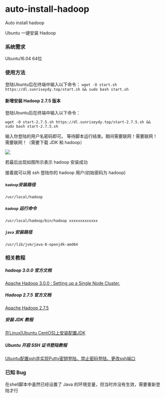 # auto-install-hadoop
Auto install hadoop

Ubuntu 一键安装 Hadoop

### 系统需求
Ubuntu16.04 64位

### 使用方法

登陆Ubuntu后在终端中输入以下命令：
`wget -O start.sh https://dl.sunriseydy.top/start.sh && sudo bash start.sh`

#### 新增安装 Hadoop 2.7.5 版本

登陆Ubuntu后在终端中输入以下命令：

`wget -O start-2.7.5.sh https://dl.sunriseydy.top/start-2.7.5.sh && sudo bash start-2.7.5.sh`

输入你登陆的用户名密码即可。
等待脚本运行结束。期间需要联网！需要联网！需要联网！（需要下载 JDK 和 hadoop）

![](https://github.com/sunriseydy/auto-install-hadoop/raw/master/screenshot_1.png)

若最后出现如图所示表示 hadoop 安装成功

接着就可以用 ssh 登陆你的 hadoop 用户(初始密码为 hadoop)

##### `hadoop`安装路径
`/usr/local/hadoop`

##### `hadoop` 运行命令
`/usr/local/hadoop/bin/hadoop xxxxxxxxxxxxx`
##### `java` 安装路径
`/usr/lib/jvm/java-8-openjdk-amd64`

### 相关教程
##### hadoop 3.0.0 官方文档
[ Apache Hadoop 3.0.0 : Setting up a Single Node Cluster.](http://hadoop.apache.org/docs/r3.0.0/hadoop-project-dist/hadoop-common/SingleCluster.html " Apache Hadoop 3.0.0 : Setting up a Single Node Cluster.")
##### Hadoop 2.7.5 官方文档
[Apache Hadoop 2.7.5](http://hadoop.apache.org/docs/r2.7.5/ "Apache Hadoop 2.7.5")

##### 安装 JDK 教程
[在Linux[Ubuntu CentOS]上安装配置JDK](https://blog.sunriseydy.top/technology/server-blog/server/linux-ubuntu-centos-install-jdk/ "在Linux[Ubuntu CentOS]上安装配置JDK")

##### Ubuntu 开启 SSH 证书登陆教程
[Ubuntu配置ssh并实现Putty密钥登陆、禁止密码登陆、更改ssh端口](https://blog.sunriseydy.top/technology/server-blog/server/ubuntupeizhisshbingshixianputtymiyaodenglujinzhimimadenglugenggaisshduankou/ "Ubuntu配置ssh并实现Putty密钥登陆、禁止密码登陆、更改ssh端口")


### 已知 Bug
在shell脚本中虽然已经设置了 Java 的环境变量，但当时并没有生效，需要重新登陆才行
